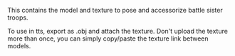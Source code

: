 This contains the model and texture to pose and accessorize battle sister troops.

To use in tts, export as .obj and attach the texture. Don't upload the texture more than once, you can simply copy/paste the texture link between models.
